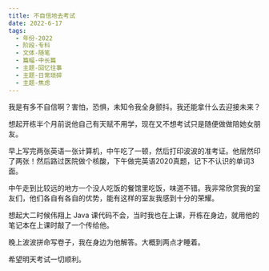```yaml
---
title: 不自信地去考试
date: 2022-6-17
tags:
  - 年份-2022
  - 阶段-专科
  - 文体-随笔
  - 篇幅-中长篇
  - 主题-回忆往事
  - 主题-日常琐碎
  - 主题-焦虑
---
```


我是有多不自信啊？害怕，恐惧，未知令我全身颤抖。我还能拿什么去迎接未来？

想起开栋半个月前说他自己有天赋不用学，现在又不想考试只是随便做做陪她女朋友。

早上写完两张英语一张计算机，中午吃了一顿，然后打印波波的准考证。他居然印了两张！然后路过医院做个核酸，下午做完英语2020真题，记下不认识的单词3面。

中午走到比较远的地方一个没人吃饭的餐馆里吃饭，味道不错。我非常欣赏我的室友们，他们各自有各自的优势，能有这样的室友我感到十分的荣耀。

想起大二时候伟翔上 Java 课代码不会，当时我也在上课，开栋在身边，就用他的笔记本在上课时敲了一个传给他。

晚上波波拼命写卷子，我在身边为他解答。大概到两点才睡着。

希望明天考试一切顺利。
